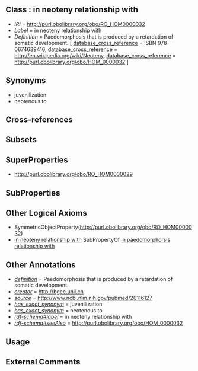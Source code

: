 
## Class : in neoteny relationship with

 * *IRI* = http://purl.obolibrary.org/obo/RO_HOM0000032
 * *Label* = in neoteny relationship with
 * *Definition* = Paedomorphosis that is produced by a retardation of somatic development. [ [database_cross_reference](../../ef/oboInOwl#hasDbXref.md) = ISBN:978-0674639416, [database_cross_reference](../../ef/oboInOwl#hasDbXref.md) = http://en.wikipedia.org/wiki/Neoteny, [database_cross_reference](../../ef/oboInOwl#hasDbXref.md) = http://purl.obolibrary.org/obo/HOM_0000032 ]

## Synonyms

 * juvenilization
 * neotenous to

## Cross-references


## Subsets


## SuperProperties

 * <http://purl.obolibrary.org/obo/RO_HOM0000029>

## SubProperties


## Other Logical Axioms

 * SymmetricObjectProperty(<http://purl.obolibrary.org/obo/RO_HOM0000032>)
 * [in neoteny relationship with](../../RO/32/RO_HOM0000032.md) SubPropertyOf [in paedomorphorsis relationship with](../../RO/29/RO_HOM0000029.md)

## Other Annotations

 * *[definition](../../IAO/15/IAO_0000115.md)* = Paedomorphosis that is produced by a retardation of somatic development.
 * *[creator](../../or/creator.md)* = http://bgee.unil.ch
 * *[source](../../ce/source.md)* = http://www.ncbi.nlm.nih.gov/pubmed/20116127
 * *[has_exact_synonym](../../ym/oboInOwl#hasExactSynonym.md)* = juvenilization
 * *[has_exact_synonym](../../ym/oboInOwl#hasExactSynonym.md)* = neotenous to
 * *[rdf-schema#label](../../el/rdf-schema#label.md)* = in neoteny relationship with
 * *[rdf-schema#seeAlso](../../so/rdf-schema#seeAlso.md)* = http://purl.obolibrary.org/obo/HOM_0000032

## Usage


## External Comments

